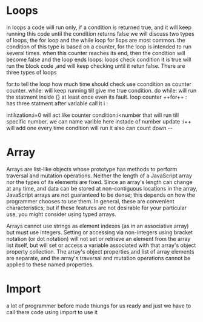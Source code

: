 
# Loops
in loops a code will run only, if a condition is returned true, and it will keep running this code until the condition returns false
we will discuss two types of loops, the for loop and the while loop
for llops are most common. the condition of this type is based on a counter, for the loop is intended to run several times. when this counter reaches its end, then the condition will become false and the loop ends
loops:
loops check condition it is true will run the block code ,and will keep checking until it retun false. There are three types of loops

for:to tell the loop how much time should check use ccondition as counter counter.
while: will keep running till give me true condition.
do while: will run the statment inside {} at least once even its fault.
loop counter ++for++ :
has three statment after variable call it i :

intilization:i=0 will act like counter
condition:i<number that will run till specific number. we can name varible here instade of number
update :i++ will add one every time condition will run it also can count down --

# Array
Arrays are list-like objects whose prototype has methods to perform traversal and mutation operations. Neither the length of a JavaScript array nor the types of its elements are fixed. Since an array's length can change at any time, and data can be stored at non-contiguous locations in the array, JavaScript arrays are not guaranteed to be dense; this depends on how the programmer chooses to use them. In general, these are convenient characteristics; but if these features are not desirable for your particular use, you might consider using typed arrays.

Arrays cannot use strings as element indexes (as in an associative array) but must use integers. Setting or accessing via non-integers using bracket notation (or dot notation) will not set or retrieve an element from the array list itself, but will set or access a variable associated with that array's object property collection. The array's object properties and list of array elements are separate, and the array's traversal and mutation operations cannot be applied to these named properties.


# Import

a lot of programmer before made thiungs for us ready and just we have to call there code using import to use it 